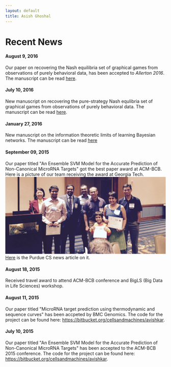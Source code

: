 ```yaml
---
layout: default
title: Asish Ghoshal
---
```

<div class="post">
	<h1 class="pageTitle">Recent News</h1>
</div>

#### August 9, 2016
Our paper on recovering the Nash equilibria set of graphical games from
observations of purely behavioral data, has been accepted to *Allerton 2016*.
The manuscript can be read [here](http://arxiv.org/abs/1607.02959).

#### July 10, 2016
New manuscript on recovering the pure-strategy Nash equlibria set of graphical games
from observations of purely behavioral data. 
The manuscript can be read [here](http://arxiv.org/abs/1607.02959).

#### January 27, 2016
New manuscript on the information theoretic limits of learning Bayesian networks.
The manuscript can be read [here](http://arxiv.org/abs/1601.07460)

#### September 09, 2015
Our paper titled "An Ensemble SVM Model for the Accurate Prediction of Non-Canonical MicroRNA Targets" got the best paper award at ACM-BCB.
Here is a picture of our team receiving the award at Georgia Tech.
![BCB-Banquet](/assets/img/images/bcb_award_091115.jpg)
[Here](https://www.cs.purdue.edu/news/BestPaperBioinformatics_Somali.html) is the Purdue CS news article on it.

#### August 18, 2015
Received travel award to attend ACM-BCB conference and BigLS (Big Data in Life Sciences) workshop.

#### August 11, 2015
Our paper titled "MicroRNA target prediction using thermodynamic and sequence curves" has been accpeted by BMC Genomics. The code for the project can be found here: https://bitbucket.org/cellsandmachines/avishkar.

#### July 10, 2015
Our paper titled "An Ensemble SVM Model for the Accurate Prediction of Non-Canonical MicroRNA Targets" has been accepted to the ACM-BCB 2015 conference. The code for the project can be found here: https://bitbucket.org/cellsandmachines/avishkar.
